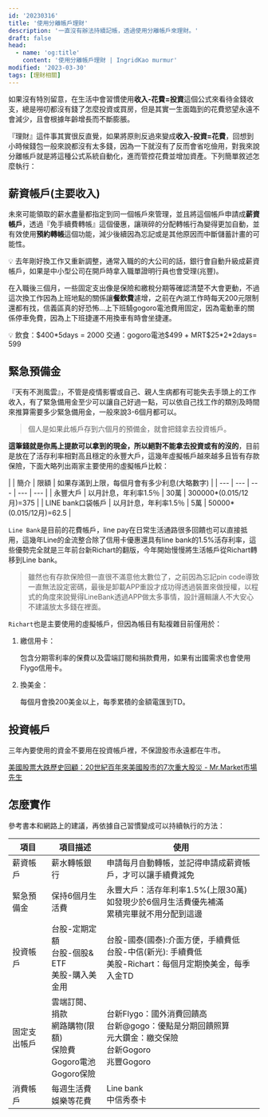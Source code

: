 ```yaml
---
id: '20230316'
title: '使用分離帳戶理財'
description: '一直沒有辦法持續記帳，透過使用分離帳戶來理財。'
draft: false
head:
  - name: 'og:title'
    content: '使用分離帳戶理財 | IngridKao murmur'
modified: '2023-03-30'
tags: [理財相關]
---
```



如果沒有特別留意，在生活中會習慣使用**收入-花費=投資**這個公式來看待金錢收支，總是嘮叨都沒有錢了怎麼投資或買房，但是其實一生面臨到的花費慾望永遠不會減少，且會根據年齡增長而不斷膨脹。

『理財』這件事其實很反直覺，如果將原則反過來變成**收入-投資=花費**，回想到小時候錢包一般來說都沒有太多錢，因為一下就沒有了反而會省吃儉用，對我來說分離帳戶就是將這種公式系統自動化，進而管控花費並增加資產。下列簡單敘述怎麼執行：


## 薪資帳戶(主要收入)

未來可能領取的薪水盡量都指定到同一個帳戶來管理，並且將這個帳戶申請成**薪資帳戶**，透過『免手續費轉帳』這個優惠，讓瑣碎的分配轉帳行為變得更加自動，並有效使用**預約轉帳**這個功能，減少後續因為忘記或是其他原因而中斷儲蓄計畫的可能性。


<aside>
💡 去年剛好換工作又重新調整，通常入職的的大公司的話，銀行會自動升級成薪資帳戶，如果是中小型公司在開戶時拿入職單證明行員也會受理(兆豐)。

</aside>

在入職後三個月，一些固定支出像是保險和繳稅分期等確認清楚不大會更動，不過這次換工作因為上班地點的關係讓**餐飲費**遽增，之前在內湖工作時每天200元限制還都有找，信義區真的好恐怖...上下班騎gogoro電池費用固定，因為電動車的關係停車免費，因為上下班捷運不用換車有時會坐捷運。

<aside>
💡 飲食：$400*5days = 2000
交通：gogoro電池$499 + MRT$25*2*2days= 599
</aside>



## 緊急預備金

『天有不測風雲』，不管是疫情影響或自己、親人生病都有可能失去手頭上的工作收入，有了緊急備用金至少可以讓自己好過一點，可以依自己找工作的類別及時間來推算需要多少緊急備用金，一般來說3-6個月都可以。
> 個人是如果此帳戶存到六個月的預備金，就會把錢拿去投資帳戶。

**這筆錢就是你馬上提款可以拿到的現金，所以絕對不能拿去投資或有的沒的**，目前是放在了活存利率相對高且穩定的永豐大戶，這幾年虛擬帳戶越來越多且皆有存款保險，下面大略列出兩家主要使用的虛擬帳戶比較：

|  | 簡介 | 限額 | 如果存滿到上限，每個月會有多少利息(大略數字) | 
| --- | --- | --- | --- | --- |
| 永豐大戶 | 以月計息，年利率1.5％ | 30萬 | 300000*(0.015/12月)=375 | 
| LINE bank口袋帳戶 | 以月計息，年利率1.5％ | 5萬 | 50000*(0.015/12月)=62.5 | 

`Line Bank`是目前的花費帳戶，line pay在日常生活通路很多回饋也可以直接抵用，這幾年Line的金流整合除了信用卡優惠還具有line bank的1.5%活存利率，這些優勢完全就是三年前台新Richart的翻版，今年開始慢慢將生活帳戶從Richart轉移到Line bank。

> 雖然也有存款保險但一直很不滿意他太數位了，之前因為忘記pin code導致一直無法設定密碼，最後是卸載APP重設才成功得透過裝置來做授權，以程式的角度來說覺得LineBank透過APP做太多事情，設計邏輯讓人不大安心不建議放太多錢在裡面。


`Richart`也是主要使用的虛擬帳戶，但因為帳目有點複雜目前僅用於：

1. 繳信用卡：
    
    包含分期零利率的保費以及雲端訂閱和捐款費用，如果有出國需求也會使用Flygo信用卡。
    
2. 換美金：
    
    每個月會換200美金以上，每季累積的金額電匯到TD。
    


## 投資帳戶

三年內要使用的資金不要用在投資帳戶裡，不保證股市永遠都在牛市。

<div class="max-h-92">
    <Images :path="/img/blog/202303/down.jpeg" :alt="'百年重大股災'"></Images>
</div>

[美國股票大跌歷史回顧：20世紀百年來美國股市的7次重大股災 - Mr.Market市場先生](https://rich01.com/historical-stock-crush-20-century/)

<div class="max-h-92">
    <Images :path="/img/blog/202303/history.jpeg" :alt="'1993-2021長期走勢'"></Images>
</div>



## 怎麼實作

參考書本和網路上的建議，再依據自己習慣變成可以持續執行的方法：

| 項目 | 項目描述 | 使用 | 
| --- | --- | --- | 
| 薪資帳戶   | 薪水轉帳銀行 | 申請每月自動轉帳，並記得申請成薪資帳戶，才可以讓手續費減免 | 
| 緊急預備金 | 保持6個月生活費 | 永豐大戶：活存年利率1.5%(上限30萬)<br> 如發現少於6個月生活費優先補滿<br> 累積完畢就不用分配到這邊 |
| 投資帳戶  | 台股-定期定額<br> 台股-個股& ETF<br> 美股-購入美金用 | 台股-國泰(國泰):介面方便，手續費低<br> 台股-中信(新光): 手續費低<br> 美股-Richart：每個月定期換美金，每季入金TD | 
| 固定支出帳戶 | 雲端訂閱、捐款<br> 網路購物(限額)<br> 保險費<br> Gogoro電池<br> Gogoro保險 | 台新Flygo：國外消費回饋高<br> 台新@gogo：優點是分期回饋照算<br> 元大鑽金：繳交保險<br> 台新Gogoro<br> 兆豐Gogoro| 
| 消費帳戶 | 每週生活費<br> 娛樂等花費 | Line bank<br> 中信秀泰卡| 


